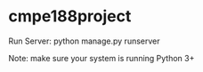 # cmpe188project

Run Server: 
python manage.py runserver

Note: make sure your system is running Python 3+ 
